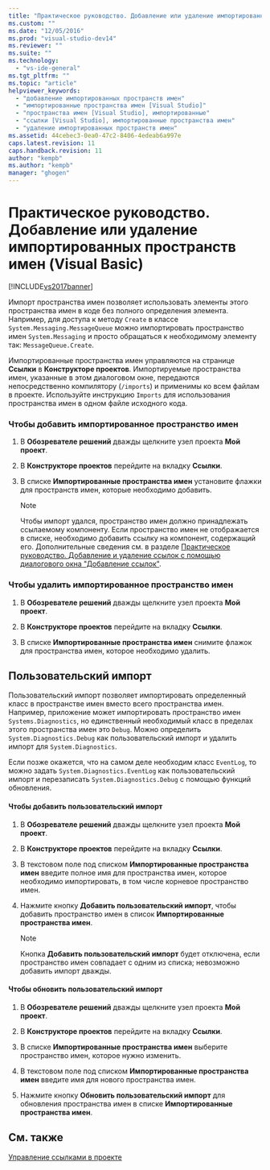 ```yaml
---
title: "Практическое руководство. Добавление или удаление импортированных пространств имен (Visual Basic) | Microsoft Docs"
ms.custom: ""
ms.date: "12/05/2016"
ms.prod: "visual-studio-dev14"
ms.reviewer: ""
ms.suite: ""
ms.technology: 
  - "vs-ide-general"
ms.tgt_pltfrm: ""
ms.topic: "article"
helpviewer_keywords: 
  - "добавление импортированных пространств имен"
  - "импортированные пространства имен [Visual Studio]"
  - "пространства имен [Visual Studio], импортированные"
  - "ссылки [Visual Studio], импортированные пространства имен"
  - "удаление импортированных пространств имен"
ms.assetid: 44cebec3-0ea0-47c2-8406-4edeab6a997e
caps.latest.revision: 11
caps.handback.revision: 11
author: "kempb"
ms.author: "kempb"
manager: "ghogen"
---
```

# Практическое руководство. Добавление или удаление импортированных пространств имен (Visual Basic)
[!INCLUDE[vs2017banner](../code-quality/includes/vs2017banner.md)]

Импорт пространства имен позволяет использовать элементы этого пространства имен в коде без полного определения элемента.  Например, для доступа к методу `Create` в классе `System.Messaging.MessageQueue` можно импортировать пространство имен `System.Messaging` и просто обращаться к необходимому элементу так: `MessageQueue.Create`.  
  
 Импортированные пространства имен управляются на странице **Ссылки** в **Конструкторе проектов**.  Импортируемые пространства имен, указанные в этом диалоговом окне, передаются непосредственно компилятору \(`/imports`\) и применимы ко всем файлам в проекте.  Используйте инструкцию `Imports` для использования пространства имен в одном файле исходного кода.  
  
### Чтобы добавить импортированное пространство имен  
  
1.  В **Обозревателе решений** дважды щелкните узел проекта **Мой проект**.  
  
2.  В **Конструкторе проектов** перейдите на вкладку **Ссылки**.  
  
3.  В списке **Импортированные пространства имен** установите флажки для пространств имен, которые необходимо добавить.  
  
    > [!NOTE]
    >  Чтобы импорт удался, пространство имен должно принадлежать ссылаемому компоненту.  Если пространство имен не отображается в списке, необходимо добавить ссылку на компонент, содержащий его.  Дополнительные сведения см. в разделе [Практическое руководство. Добавление и удаление ссылок с помощью диалогового окна "Добавление ссылок"](http://msdn.microsoft.com/ru-ru/3bd75d61-f00c-47c0-86a2-dd1f20e231c9).  
  
### Чтобы удалить импортированное пространство имен  
  
1.  В **Обозревателе решений** дважды щелкните узел проекта **Мой проект**.  
  
2.  В **Конструкторе проектов** перейдите на вкладку **Ссылки**.  
  
3.  В списке **Импортированные пространства имен** снимите флажок для пространства имен, которое необходимо удалить.  
  
## Пользовательский импорт  
 Пользовательский импорт позволяет импортировать определенный класс в пространстве имен вместо всего пространства имен.  Например, приложение может импортировать пространство имен `Systems.Diagnostics`, но единственный необходимый класс в пределах этого пространства имен это `Debug`.  Можно определить `System.Diagnostics.Debug` как пользовательский импорт и удалить импорт для `System.Diagnostics`.  
  
 Если позже окажется, что на самом деле необходим класс `EventLog`, то можно задать `System.Diagnostics.EventLog` как пользовательский импорт и перезаписать `System.Diagnostics.Debug` с помощью функций обновления.  
  
#### Чтобы добавить пользовательский импорт  
  
1.  В **Обозревателе решений** дважды щелкните узел проекта **Мой проект**.  
  
2.  В **Конструкторе проектов** перейдите на вкладку **Ссылки**.  
  
3.  В текстовом поле под списком **Импортированные пространства имен** введите полное имя для пространства имен, которое необходимо импортировать, в том числе корневое пространство имен.  
  
4.  Нажмите кнопку **Добавить пользовательский импорт**, чтобы добавить пространство имен в список **Импортированные пространства имен**.  
  
    > [!NOTE]
    >  Кнопка **Добавить пользовательский импорт** будет отключена, если пространство имен совпадает с одним из списка; невозможно добавить импорт дважды.  
  
#### Чтобы обновить пользовательский импорт  
  
1.  В **Обозревателе решений** дважды щелкните узел проекта **Мой проект**.  
  
2.  В **Конструкторе проектов** перейдите на вкладку **Ссылки**.  
  
3.  В списке **Импортированные пространства имен** выберите пространство имен, которое нужно изменить.  
  
4.  В текстовом поле под списком **Импортированные пространства имен** введите имя для нового пространства имен.  
  
5.  Нажмите кнопку **Обновить пользовательский импорт** для обновления пространства имен в списке **Импортированные пространства имен**.  
  
## См. также  
 [Управление ссылками в проекте](../ide/managing-references-in-a-project.md)